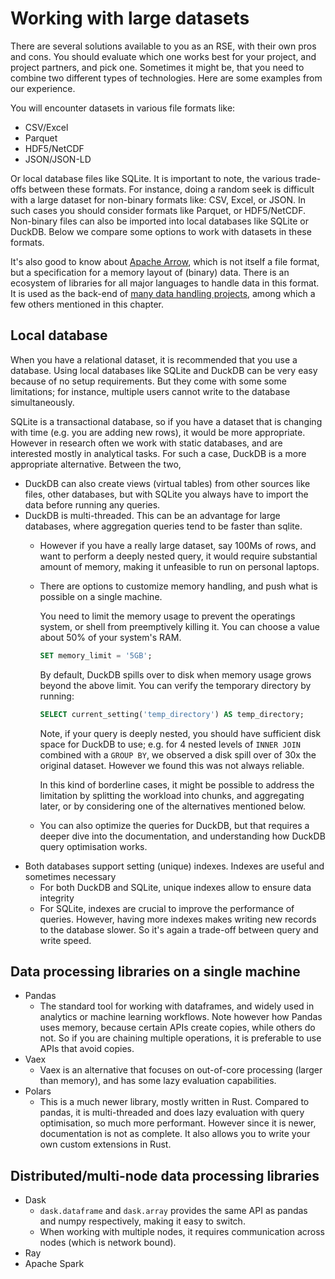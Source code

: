 # Working with large datasets

There are several solutions available to you as an RSE, with their own pros and cons.  You should evaluate which one works best for your project, and project partners, and pick one.  Sometimes it might be, that you need to combine two different types of technologies.  Here are some examples from our experience.

You will encounter datasets in various file formats like:
- CSV/Excel
- Parquet
- HDF5/NetCDF
- JSON/JSON-LD

Or local database files like SQLite.  It is important to note, the various trade-offs between these formats.  For instance, doing a random seek is difficult with a large dataset for non-binary formats like: CSV, Excel, or JSON.  In such cases you should consider formats like Parquet, or HDF5/NetCDF.  Non-binary files can also be imported into local databases like SQLite or DuckDB.  Below we compare some options to work with datasets in these formats.

It's also good to know about [Apache Arrow](https://arrow.apache.org), which is not itself a file format, but a specification for a memory layout of (binary) data.
There is an ecosystem of libraries for all major languages to handle data in this format.
It is used as the back-end of [many data handling projects](https://arrow.apache.org/powered_by/), among which a few others mentioned in this chapter.

## Local database

When you have a relational dataset, it is recommended that you use a database.  Using local databases like SQLite and DuckDB can be very easy because of no setup requirements. But they come with some some limitations; for instance, multiple users cannot write to the database simultaneously.

SQLite is a transactional database, so if you have a dataset that is changing with time (e.g. you are adding new rows), it would be more appropriate.  However in research often we work with static databases, and are interested mostly in analytical tasks.  For such a case, DuckDB is a more appropriate alternative.  Between the two,
- DuckDB can also create views (virtual tables) from other sources like files, other databases, but with SQLite you always have to import the data before running any queries.
- DuckDB is multi-threaded. This can be an advantage for large databases, where aggregation queries tend to be faster than sqlite.
   - However if you have a really large dataset, say 100Ms of rows, and want to perform a deeply nested query, it would require substantial amount of memory, making it unfeasible to run on personal laptops.
   - There are options to customize memory handling, and push what is possible on a single machine.

     You need to limit the memory usage to prevent the operatings system, or shell from preemptively killing it.  You can choose a value about 50% of your system's RAM.
	 ```sql
	 SET memory_limit = '5GB';
	 ```
	 By default, DuckDB spills over to disk when memory usage grows beyond the above limit.  You can verify the temporary directory by running:
	 ```sql
	 SELECT current_setting('temp_directory') AS temp_directory;
	 ```
	 Note, if your query is deeply nested, you should have sufficient disk space for DuckDB to use; e.g. for 4 nested levels of `INNER JOIN` combined with a `GROUP BY`, we observed a disk spill over of 30x the original dataset.  However we found this was not always reliable.

	 In this kind of borderline cases, it might be possible to address the limitation by splitting the workload into chunks, and aggregating later, or by considering one of the alternatives mentioned below.
   - You can also optimize the queries for DuckDB, but that requires a deeper dive into the documentation, and understanding how DuckDB query optimisation works.
- Both databases support setting (unique) indexes. Indexes are useful and sometimes necessary
   - For both DuckDB and SQLite, unique indexes allow to ensure data integrity
   - For SQLite, indexes are crucial to improve the performance of queries. However, having more indexes makes writing new records to the database slower. So it's again a trade-off between query and write speed.

## Data processing libraries on a single machine
- Pandas
   - The standard tool for working with dataframes, and widely used in analytics or machine learning workflows.  Note however how Pandas uses memory, because certain APIs create copies, while others do not.  So if you are chaining multiple operations, it is preferable to use APIs that avoid copies.
- Vaex
  - Vaex is an alternative that focuses on out-of-core processing (larger than memory), and has some lazy evaluation capabilities.
- Polars
   - This is a much newer library, mostly written in Rust.  Compared to pandas, it is multi-threaded and does lazy evaluation with query optimisation, so much more performant.  However since it is newer, documentation is not as complete.  It also allows you to write your own custom extensions in Rust.

## Distributed/multi-node data processing libraries
- Dask
   - `dask.dataframe` and `dask.array` provides the same API as pandas and numpy respectively, making it easy to switch.
   - When working with multiple nodes, it requires communication across nodes (which is network bound).
- Ray
- Apache Spark
